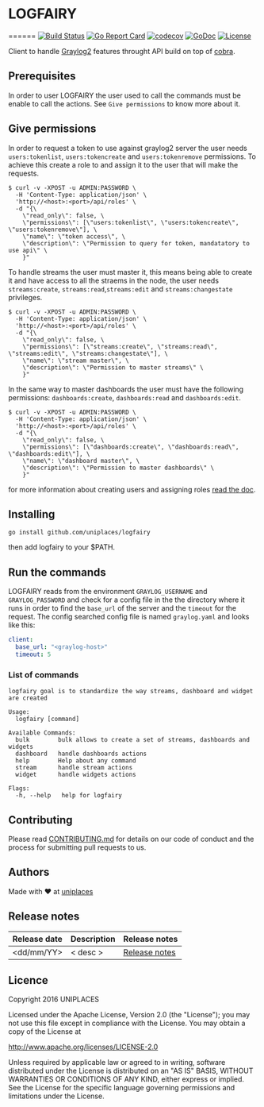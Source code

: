 # LOGFAIRY

======
[![Build Status](https://travis-ci.org/uniplaces/logfairy.svg?branch=master)](https://travis-ci.org/uniplaces/logfairy)
[![Go Report Card](https://goreportcard.com/badge/github.com/uniplaces/logfairy)](https://goreportcard.com/report/github.com/uniplaces/logfairy)
[![codecov](https://codecov.io/gh/uniplaces/logfairy/branch/master/graph/badge.svg)](https://codecov.io/gh/uniplaces/logfairy)
[![GoDoc](https://godoc.org/github.com/uniplaces/logfairy?status.svg)](https://godoc.org/github.com/uniplaces/logfairy)
[![License](http://img.shields.io/:license-apache-blue.svg)](http://www.apache.org/licenses/LICENSE-2.0.html)

Client to handle [Graylog2](https://www.graylog.org/) features throught API build on top of [cobra](https://github.com/spf13/cobra).

## Prerequisites

In order to user LOGFAIRY the user used to call the commands must be enable to call the actions. See `Give permissions` to know more about it.

## Give permissions

In order to request a token to use against graylog2 server the user needs `users:tokenlist`, `users:tokencreate` and `users:tokenremove` permissions. To achieve this create a role to and assign it to the user that will make the requests.

```shell
$ curl -v -XPOST -u ADMIN:PASSWORD \
  -H 'Content-Type: application/json' \
  'http://<host>:<port>/api/roles' \
  -d "{\
    \"read_only\": false, \
    \"permissions\": [\"users:tokenlist\", \"users:tokencreate\", \"users:tokenremove\"], \
    \"name\": \"token access\", \
    \"description\": \"Permission to query for token, mandatatory to use api\" \
    }"
```

To handle streams the user must master it, this means being able to create it and have access to all the straems in the node, the user needs `streams:create`, `streams:read`,`streams:edit` and `streams:changestate` privileges.

```shell
$ curl -v -XPOST -u ADMIN:PASSWORD \
  -H 'Content-Type: application/json' \
  'http://<host>:<port>/api/roles' \
  -d "{\
    \"read_only\": false, \
    \"permissions\": [\"streams:create\", \"streams:read\", \"streams:edit\", \"streams:changestate\"], \
    \"name\": \"stream master\", \
    \"description\": \"Permission to master streams\" \
    }"
```

In the same way to master dashboards the user must have the following permissions: `dashboards:create`, `dashboards:read` and `dashboards:edit`.

```shell
$ curl -v -XPOST -u ADMIN:PASSWORD \
  -H 'Content-Type: application/json' \
  'http://<host>:<port>/api/roles' \
  -d "{\
    \"read_only\": false, \
    \"permissions\": [\"dashboards:create\", \"dashboards:read\", \"dashboards:edit\"], \
    \"name\": \"dashboard master\", \
    \"description\": \"Permission to master dashboards\" \
    }"
```

for more information about creating users and assigning roles [read the doc](http://docs.graylog.org/en/2.1/pages/users_and_roles/system_users.html).

## Installing

```shell
go install github.com/uniplaces/logfairy
```

then add logfairy to your $PATH.

## Run the commands

LOGFAIRY reads from the environment `GRAYLOG_USERNAME` and `GRAYLOG_PASSWORD` and check for a config file in the the directory where it runs in order to find the `base_url` of the server and the `timeout` for the request. The config searched config file is named `graylog.yaml` and looks like this:

```yaml
client:
  base_url: "<graylog-host>"
  timeout: 5
```

### List of commands

```shell
logfairy goal is to standardize the way streams, dashboard and widget are created

Usage:
  logfairy [command]

Available Commands:
  bulk        bulk allows to create a set of streams, dashboards and widgets
  dashboard   handle dashboards actions
  help        Help about any command
  stream      handle stream actions
  widget      handle widgets actions

Flags:
  -h, --help   help for logfairy
```

## Contributing

Please read [CONTRIBUTING.md](https://gist.github.com/PurpleBooth/b24679402957c63ec426) for details on our code of conduct and the process for submitting pull requests to us.

## Authors

Made with :heart: at [uniplaces](www.uniplaces.com)

## Release notes

| Release date | Description | Release notes         |
| ------------ | ----------- | --------------------- |
| <dd/mm/YY>   | < desc >    | [Release notes](link) |

## Licence

Copyright 2016 UNIPLACES

Licensed under the Apache License, Version 2.0 (the "License");
you may not use this file except in compliance with the License.
You may obtain a copy of the License at

http://www.apache.org/licenses/LICENSE-2.0

Unless required by applicable law or agreed to in writing, software
distributed under the License is distributed on an "AS IS" BASIS,
WITHOUT WARRANTIES OR CONDITIONS OF ANY KIND, either express or implied.
See the License for the specific language governing permissions and
limitations under the License.
